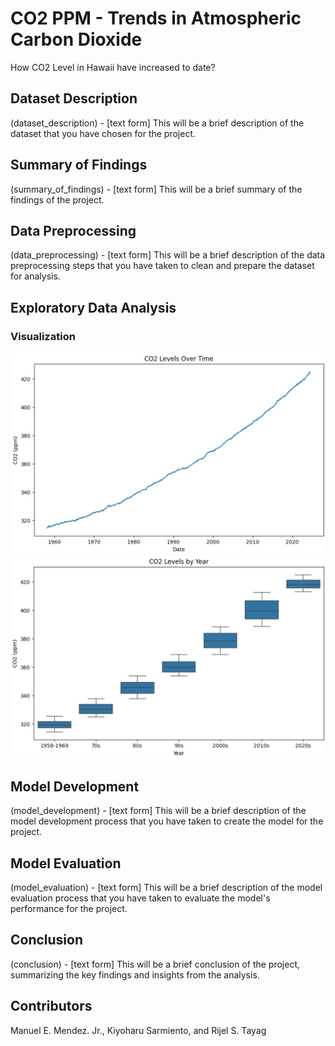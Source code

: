 # CO2 PPM - Trends in Atmospheric Carbon Dioxide

How CO2 Level in Hawaii have increased to date?

## Dataset Description

(dataset_description) - [text form] This will be a brief description of the dataset that you have chosen for the project.

## Summary of Findings

(summary_of_findings) - [text form] This will be a brief summary of the findings of the project.

## Data Preprocessing

(data_preprocessing) - [text form] This will be a brief description of the data preprocessing steps that you have taken to clean and prepare the dataset for analysis.

## Exploratory Data Analysis

### Visualization

![CO2 Levels Overtime](plot-img/CO2-Overtime.png)
![CO2 Levels Per Year](plot-img/CO2_Year.png)

## Model Development

(model_development) - [text form] This will be a brief description of the model development process that you have taken to create the model for the project.

## Model Evaluation

(model_evaluation) - [text form] This will be a brief description of the model evaluation process that you have taken to evaluate the model's performance for the project.

## Conclusion

(conclusion) - [text form] This will be a brief conclusion of the project, summarizing the key findings and insights from the analysis.

## Contributors

Manuel E. Mendez. Jr., Kiyoharu Sarmiento, and Rijel S. Tayag

